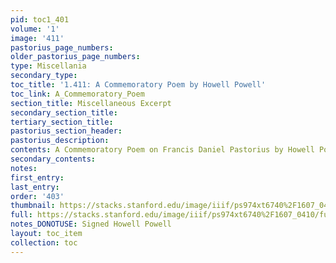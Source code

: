 ```yaml
---
pid: toc1_401
volume: '1'
image: '411'
pastorius_page_numbers: 
older_pastorius_page_numbers: 
type: Miscellania
secondary_type: 
toc_title: '1.411: A Commemoratory Poem by Howell Powell'
toc_link: A_Commemoratory_Poem
section_title: Miscellaneous Excerpt
secondary_section_title: 
tertiary_section_title: 
pastorius_section_header: 
pastorius_description: 
contents: A Commemoratory Poem on Francis Daniel Pastorius by Howell Powell
secondary_contents: 
notes: 
first_entry: 
last_entry: 
order: '403'
thumbnail: https://stacks.stanford.edu/image/iiif/ps974xt6740%2F1607_0410/full/100,/0/default.jpg
full: https://stacks.stanford.edu/image/iiif/ps974xt6740%2F1607_0410/full/full/0/default.jpg
notes_DONOTUSE: Signed Howell Powell
layout: toc_item
collection: toc
---
```

